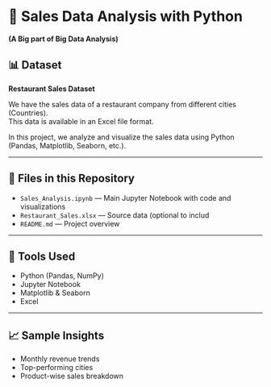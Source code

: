 # 🧾 Sales Data Analysis with Python

**(A Big part of Big Data Analysis)**

## 📊 Dataset
**Restaurant Sales Dataset**

We have the sales data of a restaurant company from different cities (Countries).  
This data is available in an Excel file format.

In this project, we analyze and visualize the sales data using Python (Pandas, Matplotlib, Seaborn, etc.).

---

## 📁 Files in this Repository
- `Sales_Analysis.ipynb` — Main Jupyter Notebook with code and visualizations
- `Restaurant_Sales.xlsx` — Source data (optional to includ
- `README.md` — Project overview

---

## 🧰 Tools Used
- Python (Pandas, NumPy)
- Jupyter Notebook
- Matplotlib & Seaborn
- Excel

---

## 📈 Sample Insights
- Monthly revenue trends
- Top-performing cities
- Product-wise sales breakdown
